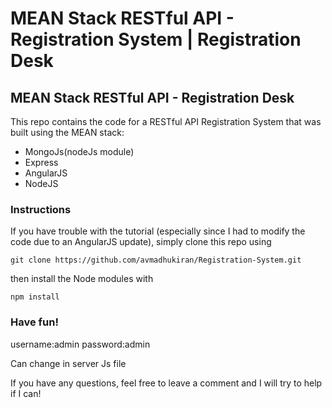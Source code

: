 # MEAN Stack RESTful API  - Registration System | Registration Desk 
<h2>MEAN Stack RESTful API - Registration Desk</h2>


This repo contains the code for a RESTful API Registration System that was built using the MEAN stack:

<ul>
<li>MongoJs(nodeJs module)</li>
<li>Express</li>
<li>AngularJS</li>
<li>NodeJS</li>
</ul>


<h3>Instructions</h3>

If you have trouble with the tutorial (especially since I had to modify the code due to an AngularJS update), simply clone this repo using 

    git clone https://github.com/avmadhukiran/Registration-System.git
then install the Node modules with

    npm install

<h3>Have fun!</h3>

username:admin 
password:admin

Can change in server Js file

If you have any questions, feel free to leave a comment and I will try to help if I can!
